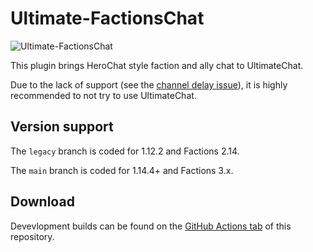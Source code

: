 # Ultimate-FactionsChat
![Ultimate-FactionsChat](https://github.com/TylerS1066/Ultimate-FactionsChat/actions/workflows/maven.yml/badge.svg)

This plugin brings HeroChat style faction and ally chat to UltimateChat.

Due to the lack of support (see the [channel delay issue](https://github.com/FabioZumbi12/UltimateChat/issues/342)), it is highly recommended to not try to use UltimateChat.


## Version support
The `legacy` branch is coded for 1.12.2 and Factions 2.14.

The `main` branch is coded for 1.14.4+ and Factions 3.x.

## Download
Devevlopment builds can be found on the [GitHub Actions tab](https://github.com/TylerS1066/Ultimate-FactionsChat/actions) of this repository.
